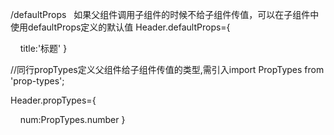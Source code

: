 /defaultProps   如果父组件调用子组件的时候不给子组件传值，可以在子组件中使用defaultProps定义的默认值
Header.defaultProps={

    title:'标题'
}

//同行propTypes定义父组件给子组件传值的类型,需引入import PropTypes from 'prop-types';

Header.propTypes={

    num:PropTypes.number
}
